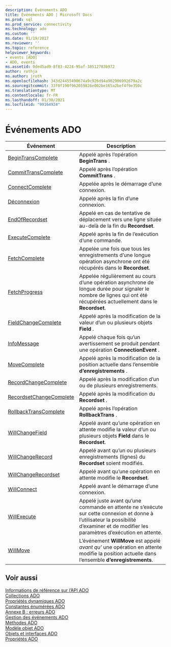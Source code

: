 ```yaml
---
description: Événements ADO
title: Événements ADO | Microsoft Docs
ms.prod: sql
ms.prod_service: connectivity
ms.technology: ado
ms.custom: ''
ms.date: 01/19/2017
ms.reviewer: ''
ms.topic: reference
helpviewer_keywords:
- events [ADO]
- ADO, events
ms.assetid: 0ded5ad9-8f83-4224-95af-38512783b972
author: rothja
ms.author: jroth
ms.openlocfilehash: 343d24455490674a9c926d94a902906992679a2c
ms.sourcegitcommit: 33f0f190f962059826e002be165a2bef4f9e350c
ms.translationtype: MT
ms.contentlocale: fr-FR
ms.lasthandoff: 01/30/2021
ms.locfileid: "99164924"
---
```

# <a name="ado-events"></a>Événements ADO

|Événement|Description|  
|-|-|  
|[BeginTransComplete](./begintranscomplete-committranscomplete-and-rollbacktranscomplete-events-ado.md)|Appelé après l’opération **BeginTrans** .|  
|[CommitTransComplete](./begintranscomplete-committranscomplete-and-rollbacktranscomplete-events-ado.md)|Appelé après l’opération **CommitTrans** .|  
|[ConnectComplete](./connectcomplete-and-disconnect-events-ado.md)|Appelée après le démarrage d’une connexion.|  
|[Déconnexion](./connectcomplete-and-disconnect-events-ado.md)|Appelé après la fin d’une connexion.|  
|[EndOfRecordset](./endofrecordset-event-ado.md)|Appelé en cas de tentative de déplacement vers une ligne située au-delà de la fin du **Recordset**.|  
|[ExecuteComplete](./executecomplete-event-ado.md)|Appelé après la fin de l’exécution d’une commande.|  
|[FetchComplete](./fetchcomplete-event-ado.md)|Appelée une fois que tous les enregistrements d’une longue opération asynchrone ont été récupérés dans le **Recordset**.|  
|[FetchProgress](./fetchprogress-event-ado.md)|Appelée régulièrement au cours d’une opération asynchrone de longue durée pour signaler le nombre de lignes qui ont été récupérées actuellement dans le **Recordset**.|  
|[FieldChangeComplete](./willchangefield-and-fieldchangecomplete-events-ado.md)|Appelé après la modification de la valeur d’un ou plusieurs objets **Field** .|  
|[InfoMessage](./infomessage-event-ado.md)|Appelé chaque fois qu’un avertissement se produit pendant une opération **ConnectionEvent** .|  
|[MoveComplete](./willmove-and-movecomplete-events-ado.md)|Appelé après la modification de la position actuelle dans l’ensemble **d’enregistrements** .|  
|[RecordChangeComplete](./willchangerecord-and-recordchangecomplete-events-ado.md)|Appelé après la modification d’un ou de plusieurs enregistrements.|  
|[RecordsetChangeComplete](./willchangerecordset-and-recordsetchangecomplete-events-ado.md)|Appelé après la modification du **Recordset** .|  
|[RollbackTransComplete](./begintranscomplete-committranscomplete-and-rollbacktranscomplete-events-ado.md)|Appelé après l’opération **RollbackTrans** .|  
|[WillChangeField](./willchangefield-and-fieldchangecomplete-events-ado.md)|Appelé avant qu’une opération en attente modifie la valeur d’un ou plusieurs objets **Field** dans le **Recordset**.|  
|[WillChangeRecord](./willchangerecord-and-recordchangecomplete-events-ado.md)|Appelé avant qu’un ou plusieurs enregistrements (lignes) du **Recordset** soient modifiés.|  
|[WillChangeRecordset](./willchangerecordset-and-recordsetchangecomplete-events-ado.md)|Appelé avant qu’une opération en attente modifie le **Recordset**.|  
|[WillConnect](./willconnect-event-ado.md)|Appelé avant le démarrage d’une connexion.|  
|[WillExecute](./willexecute-event-ado.md)|Appelé juste avant qu’une commande en attente ne s’exécute sur cette connexion et donne à l’utilisateur la possibilité d’examiner et de modifier les paramètres d’exécution en attente.|  
|[WillMove](./willmove-and-movecomplete-events-ado.md)|L’événement **WillMove** est appelé *avant qu'* une opération en attente modifie la position actuelle dans l’ensemble **d’enregistrements**.|  
  
## <a name="see-also"></a>Voir aussi  
 [Informations de référence sur l’API ADO](./ado-api-reference.md)   
 [Collections ADO](./ado-collections.md)   
 [Propriétés dynamiques ADO](./ado-dynamic-properties.md)   
 [Constantes énumérées ADO](./ado-enumerated-constants.md)   
 [Annexe B : erreurs ADO](../../guide/appendixes/appendix-b-ado-errors.md)   
 [Gestion des événements ADO](../../guide/data/handling-ado-events.md)   
 [Méthodes ADO](./ado-methods.md)   
 [Modèle objet ADO](./ado-object-model.md)   
 [Objets et interfaces ADO](./ado-objects-and-interfaces.md)   
 [Propriétés ADO](./ado-properties.md)